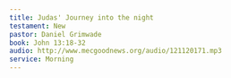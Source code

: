 ```yaml
---
title: Judas' Journey into the night
testament: New
pastor: Daniel Grimwade
book: John 13:18-32
audio: http://www.mecgoodnews.org/audio/121120171.mp3
service: Morning
---
```

